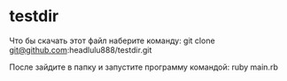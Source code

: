 # testdir

Что бы скачать этот файл наберите команду: 
git clone git@github.com:headlulu888/testdir.git

После зайдите в папку и запустите программу командой:
ruby main.rb
